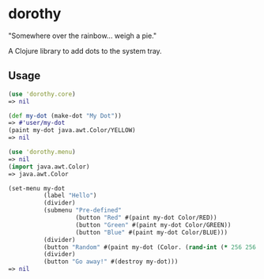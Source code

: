 # dorothy

"Somewhere over the rainbow... weigh a pie."

A Clojure library to add dots to the system tray.

## Usage

```clojure
(use 'dorothy.core) 
=> nil

(def my-dot (make-dot "My Dot"))
=> #'user/my-dot
(paint my-dot java.awt.Color/YELLOW)
=> nil

(use 'dorothy.menu) 
=> nil
(import java.awt.Color)
=> java.awt.Color

(set-menu my-dot
          (label "Hello")
          (divider)
          (submenu "Pre-defined"
                   (button "Red" #(paint my-dot Color/RED))
                   (button "Green" #(paint my-dot Color/GREEN))
                   (button "Blue" #(paint my-dot Color/BLUE)))
          (divider)
          (button "Random" #(paint my-dot (Color. (rand-int (* 256 256 256)))))
          (divider)
          (button "Go away!" #(destroy my-dot)))
=> nil
```
